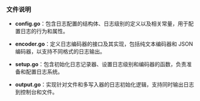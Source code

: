 

### 文件说明

- **config.go**：包含日志配置的结构体、日志级别的定义以及相关常量，用于配置日志的行为和属性。
  
- **encoder.go**：定义日志编码器的接口及其实现，包括纯文本编码器和 JSON 编码器，以支持不同格式的日志输出。

- **setup.go**：包含初始化日志记录器、设置日志级别和编码器的函数，负责准备和配置日志系统。

- **output.go**：实现针对文件和多写入器的日志初始化逻辑，支持同时输出日志到控制台和文件。

